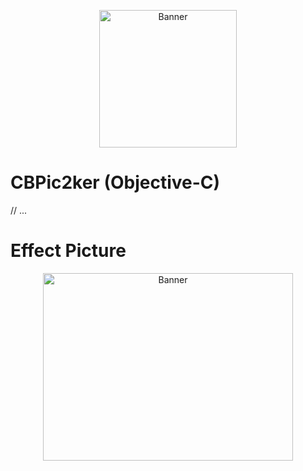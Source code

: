 <p align="center">
  <img src="http://ww1.sinaimg.cn/large/006tNbRwgy1fgfgm49j1yj30az0b5747.jpg" width="220" height="220" alt="Banner" />
</p>

# CBPic2ker (Objective-C)

// ...

# Effect Picture

<p align="center">
  <img src="http://ww3.sinaimg.cn/large/006tNbRwgy1fgfglw8mgsg30m80go1l2.gif" width="400" height="300" alt="Banner" />
</p>
